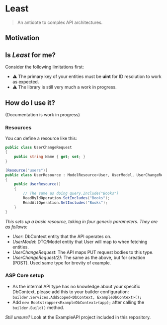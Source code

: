 # Least
> An antidote to complex API architectures.

## Motivation

## Is *Least* for me?
Consider the following limitations first:
* ⚠️ The primary key of your entities must be **uint** for ID resolution to work as expected.
* ⚠️ The library is still very much a work in progress.

## How do I use it?
(Documentation is work in progress)

### Resources
You can define a resource like this:

```csharp
public class UserChangeRequest
{
    public string Name { get; set; }
}

[Resource("users")]
public class UserResource : ModelResource<User, UserModel, UserChangeRequest, UserChangeRequest>
{
    public UserResource()
    {
        // The same as doing query.Include("Books")
        ReadByIdOperation.SetIncludes("Books");
        ReadAllOperation.SetIncludes("Books");
    }
}
```
*This sets up a basic resource, taking in four generic parameters. They are as follows:*
* *User*: DbContext entity that the API operates on.
* *UserModel*: DTO/Model entity that User will map to when fetching entities.
* *UserChangeRequest*: The API maps PUT request bodies to this type.
* *UserChangeRequest(2)*: The same as the above, but for creation (POST). Used same type for brevity of example.

### ASP Core setup
* As the internal API type has no knowledge about your specific DbContext, please add this to your builder configuration: `builder.Services.AddScoped<DbContext, ExampleDbContext>();`
* Add `new Bootstrapper<ExampleDbContext>(app);` after calling the `builder.Build()` method.

*Still unsure?* Look at the ExampleAPI project included in this repository.
